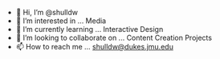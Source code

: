 - 👋 Hi, I’m @shulldw
- 👀 I’m interested in ... Media
- 🌱 I’m currently learning ... Interactive Design
- 💞️ I’m looking to collaborate on ... Content Creation Projects
- 📫 How to reach me ... shulldw@dukes.jmu.edu

<!---
shulldw/shulldw is a ✨ special ✨ repository because its `README.md` (this file) appears on your GitHub profile.
You can click the Preview link to take a look at your changes.
--->

